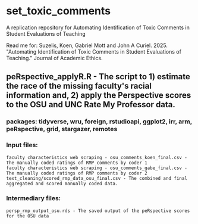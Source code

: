 # set_toxic_comments
A replication repository for Automating Identification of Toxic Comments in Student Evaluations of Teaching

Read me for: Suzelis, Koen, Gabriel Mott and John A Curiel. 2025. "Automating Identification of Toxic Comments in Student Evaluations of Teaching." Journal of Academic Ethics. 

## peRspective_applyR.R - The script to 1) estimate the race of the missing faculty's racial information and, 2) apply the Perspective scores to the OSU and UNC Rate My Professor data. 

  ### packages: tidyverse, wru, foreign, rstudioapi, ggplot2, irr, arm, peRspective, grid, stargazer, remotes

  ### Input files: 
    faculty characteristics web scraping - osu_comments_koen_final.csv - The manually coded ratings of RMP comments by coder 1
    faculty characteristics web scraping - osu_comments_gabe_final.csv - The manually coded ratings of RMP comments by coder 2 
    text_cleaning/scored_rmp_data_osu_final.csv - The combined and final aggregated and scored manually coded data. 

  ### Intermediary files: 

    persp_rmp_output_osu.rds - The saved output of the peRspective scores for the OSU data 
    
